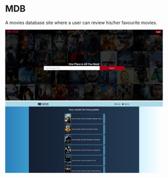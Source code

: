 # MDB
A movies database site where a user can review his/her favourite movies.

![](./images/homepage.jpg)
![](./images/results_page.png)
